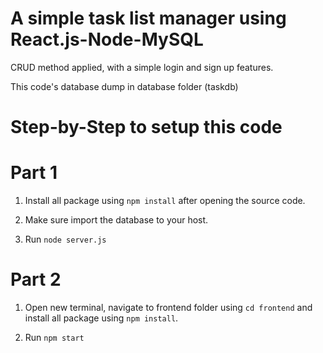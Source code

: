 # A simple task list manager using React.js-Node-MySQL


CRUD method applied, with a simple login and sign up features.


This code's database dump in database folder (taskdb)


# Step-by-Step to setup this code
# Part 1

1. Install all package using `npm install` after opening the source code.

2. Make sure import the database to your host.

3. Run `node server.js`



# Part 2
1. Open new terminal, navigate to frontend folder using `cd frontend` and install all package using `npm install`.

2. Run `npm start`



